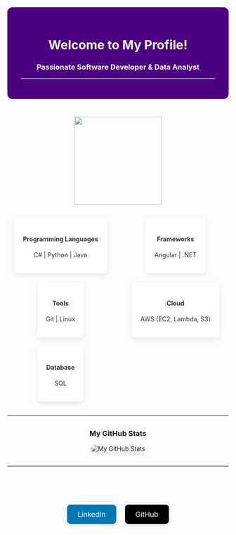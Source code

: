 <div style="background-color: #4B0082; color: #ffffff; padding: 30px; border-radius: 12px; margin-bottom: 40px;">
  <h1 align="center">Welcome to My Profile!</h1>
  <h3 align="center">Passionate Software Developer & Data Analyst</h3>
  <hr style="border-top: 1px solid #ffffff; margin-top: 15px; margin-bottom: 15px;">
</div>

<p align="center">
  <div id="header" align="center">
    <img src="https://media.giphy.com/media/HQHwvSBSy7s0AXOlWt/giphy.gif" width="200"/>
  </div>
</p>

<!-- Sección de Tecnologías -->
<div style="display: grid; grid-template-columns: repeat(auto-fill, minmax(220px, 1fr)); gap: 20px; align-items: center; justify-items: center; margin-top: 30px;">
  
  <!-- Lenguajes de Programación -->
  <div style="background-color: #fff; color: #333; padding: 20px; border-radius: 8px; text-align: center; box-shadow: 0 4px 12px rgba(0,0,0,0.1);">
    <h4>Programming Languages</h4>
    <p>C# | Python | Java</p>
  </div>

  <!-- Frameworks -->
  <div style="background-color: #fff; color: #333; padding: 20px; border-radius: 8px; text-align: center; box-shadow: 0 4px 12px rgba(0,0,0,0.1);">
    <h4>Frameworks</h4>
    <p>Angular | .NET</p>
  </div>

  <!-- Herramientas -->
  <div style="background-color: #fff; color: #333; padding: 20px; border-radius: 8px; text-align: center; box-shadow: 0 4px 12px rgba(0,0,0,0.1);">
    <h4>Tools</h4>
    <p>Git | Linux</p>
  </div>

  <!-- Cloud -->
  <div style="background-color: #fff; color: #333; padding: 20px; border-radius: 8px; text-align: center; box-shadow: 0 4px 12px rgba(0,0,0,0.1);">
    <h4>Cloud</h4>
    <p>AWS (EC2, Lambda, S3)</p>
  </div>

  <!-- Database -->
  <div style="background-color: #fff; color: #333; padding: 20px; border-radius: 8px; text-align: center; box-shadow: 0 4px 12px rgba(0,0,0,0.1);">
    <h4>Database</h4>
    <p>SQL</p>
  </div>
</div>

<hr style="border-top: 1px solid #ffffff; margin-top: 30px; margin-bottom: 30px;">

<!-- Contribuciones y Estadísticas -->
<div style="text-align: center;">
  <h3>My GitHub Stats</h3>
  <img src="https://github-readme-stats.vercel.app/api?username=AraceliAG&show_icons=true&theme=radical" alt="My GitHub Stats" style="border-radius: 8px; box-shadow: 0 4px 12px rgba(0,0,0,0.1);">
  <hr style="border-top: 1px solid #ffffff; margin-top: 30px; margin-bottom: 30px;">
</div>

<!-- Conectar -->
<h3 align="center" style="font-size: 24px; color: #fff;">Connect with Me</h3>
<div style="display: flex; justify-content: center; gap: 20px; flex-wrap: wrap; margin-bottom: 30px;">
  <a href="https://www.linkedin.com/in/araceli-ag3" target="_blank" style="text-decoration: none;">
    <div style="background-color: #0077b5; color: white; padding: 12px 24px; border-radius: 8px; font-size: 16px; box-shadow: 0 4px 8px rgba(0,0,0,0.1);">
      LinkedIn
    </div>
  </a>
  <a href="https://github.com/AraceliAG" target="_blank" style="text-decoration: none;">
    <div style="background-color: #000000; color: white; padding: 12px 24px; border-radius: 8px; font-size: 16px; box-shadow: 0 4px 8px rgba(0,0,0,0.1);">
      GitHub
    </div>
  </a>
</div>

